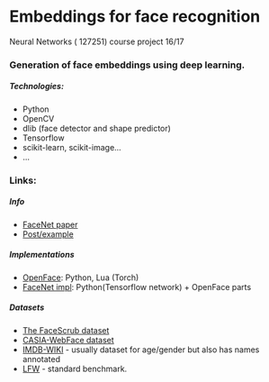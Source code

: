 # Embeddings for face recognition
Neural Networks ( 127251) course project 16/17

### Generation of face embeddings using deep learning.

##### Technologies:
* Python
* OpenCV
* dlib (face detector and shape predictor)
* Tensorflow
* scikit-learn, scikit-image...
* ...

### Links:
##### Info
* [FaceNet paper](https://arxiv.org/abs/1503.03832)
* [Post/example](https://medium.com/@ageitgey/machine-learning-is-fun-part-4-modern-face-recognition-with-deep-learning-c3cffc121d78#.trnkd9ip6)

##### Implementations
* [OpenFace](http://cmusatyalab.github.io/openface/): Python, Lua (Torch)
* [FaceNet impl](https://github.com/davidsandberg/facenet): Python(Tensorflow network) + OpenFace parts

##### Datasets
* [The FaceScrub dataset](http://vintage.winklerbros.net/facescrub.html)
* [CASIA-WebFace dataset](http://www.cbsr.ia.ac.cn/english/CASIA-WebFace-Database.html)
* [IMDB-WIKI](https://data.vision.ee.ethz.ch/cvl/rrothe/imdb-wiki/) - usually dataset for age/gender but also has names annotated
* [LFW](http://vis-www.cs.umass.edu/lfw/) - standard benchmark.


